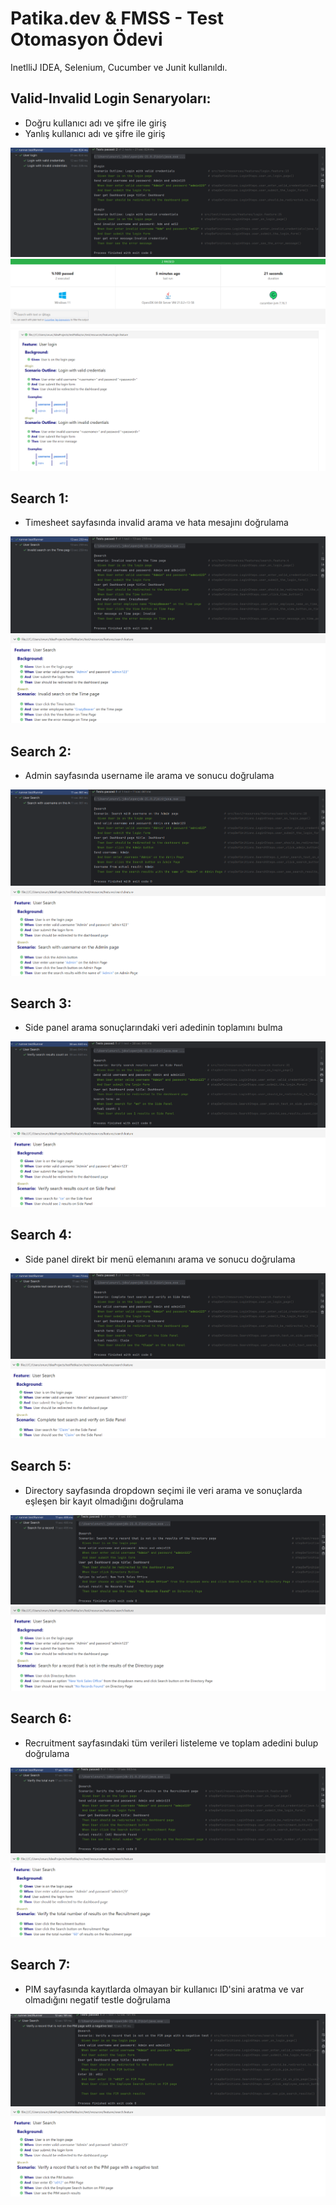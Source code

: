 # Patika.dev & FMSS - Test Otomasyon Ödevi
InetlliJ IDEA, Selenium, Cucumber ve Junit kullanıldı.

## Valid-Invalid Login Senaryoları:
- Doğru kullanıcı adı ve şifre ile giriş
- Yanlış kullanıcı adı ve şifre ile giriş

![github](screenshots/login-1.png)
![github](screenshots/login-1-2.png)
![github](screenshots/login-1-31.png)

## Search 1:
- Timesheet sayfasında invalid arama ve hata mesajını doğrulama

![github](screenshots/search-1.png)
![github](screenshots/search-1-21.png)

## Search 2:
- Admin sayfasında username ile arama ve sonucu doğrulama

![github](screenshots/search-2.png)
![github](screenshots/search-2-21.png)

## Search 3:
- Side panel arama sonuçlarındaki veri adedinin toplamını bulma 

![github](screenshots/search-3.png)
![github](screenshots/search-3-21.png)

## Search 4:
- Side panel direkt bir menü elemanını arama ve sonucu doğrulama

![github](screenshots/search-4.png)
![github](screenshots/search-4-21.png)

## Search 5:
- Directory sayfasında dropdown seçimi ile veri arama ve sonuçlarda eşleşen bir kayıt olmadığını doğrulama

![github](screenshots/search-5.png)
![github](screenshots/search-5-21.png)

## Search 6:
- Recruitment sayfasındaki tüm verileri listeleme ve toplam adedini bulup doğrulama

![github](screenshots/search-6.png)
![github](screenshots/search-6-21.png)

## Search 7:
- PIM sayfasında kayıtlarda olmayan bir kullanıcı ID'sini aratma ve var olmadığını negatif testle doğrulama 

![github](screenshots/search-7.png)
![github](screenshots/search-7-21.png)


